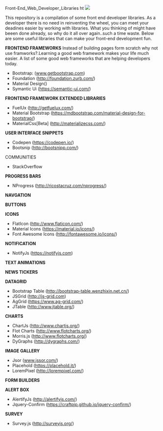 Front-End_Web_Developer_Libraries ht <img src="tps://img.shields.io/crates/l/rustc-serialize.svg"/>

This repository is a compilation of some front end developer libraries. As a developer there is no need in reinventing the wheel, you can meet your deadines easier by working with libraries. What you thinking of might have beeen done already, so why do it all over again..such a time waste. Below are some useful libraries that can make your front-end development fun.

**FRONTEND FRAMEWORKS**
Instead of building pages form scratch  why not use framworks?.Learning a good web framework makes your life much easier. A list of some good web frameworks that are helping developers today.

- Bootstrap: (www.getbootstrap.com)
- Foundation (http://foundation.zurb.com/)
- Material Design() 
- Symantic Ui (https://semantic-ui.com/)

**FRONTEND FRAMEWORK EXTENDED LIBRARIES**
- FuelUx (http://getfuelux.com/)
- Material Bootstrap (https://mdbootstrap.com/material-design-for-bootstrap/)
- MaterialCss[Beta] (http://materializecss.com/)

**USER INTERFACE SNIPPETS** 
   
- Codepen (https://codepen.io/)
- Bootsnip (http://bootsnipp.com/)


COMMUNITIES
- StackOverflow

**PROGRESS BARS**
- NProgress (http://ricostacruz.com/nprogress/)

**NAVGATION**

**BUTTONS**

**ICONS**
- FlatIcon (http://www.flaticon.com/)
- Material Icons (https://material.io/icons/)
- Font Awesome Icons (http://fontawesome.io/icons/)

**NOTIFICATION**
- NotifyJs (https://notifyjs.com)


**TEXT ANIMATIONS**

**NEWS TICKERS**

**DATAGRID**
- Bootstrap Table (http://bootstrap-table.wenzhixin.net.cn/)
- JSGrid (http://js-grid.com)
- AgGrid (https://www.ag-grid.com/)
- JTable (http://www.jtable.org/)

**CHARTS**
- ChartJs (http://www.chartjs.org/)
- Flot Charts (http://www.flotcharts.org/)
- Morris.js (http://www.flotcharts.org/)
- DyGraphs (http://dygraphs.com/)

**IMAGE GALLERY**
- Jsor (www.jssor.com/)
- Placehold (https://placehold.it/)
- LoremPixel (http://lorempixel.com/)

**FORM BUILDERS**

**ALERT BOX**
- AlertifyJs (http://alertifyjs.com/)
- Jquery-Confirm (https://craftpip.github.io/jquery-confirm/)

**SURVEY**
- Survey.js (http://surveyjs.org/)
